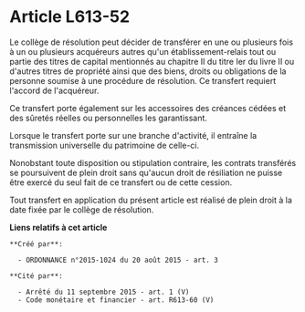 # Article L613-52

Le collège de résolution peut décider de transférer en une ou plusieurs fois à un ou plusieurs acquéreurs autres qu'un
établissement-relais tout ou partie des titres de capital mentionnés au chapitre II du titre Ier du livre II ou d'autres
titres de propriété ainsi que des biens, droits ou obligations de la personne soumise à une procédure de résolution. Ce
transfert requiert l'accord de l'acquéreur. 

Ce transfert porte également sur les accessoires des créances cédées et des sûretés réelles ou personnelles les
garantissant. 

Lorsque le transfert porte sur une branche d'activité, il entraîne la transmission universelle du patrimoine de celle-ci. 

Nonobstant toute disposition ou stipulation contraire, les contrats transférés se poursuivent de plein droit sans qu'aucun
droit de résiliation ne puisse être exercé du seul fait de ce transfert ou de cette cession. 

Tout transfert en application du présent article est réalisé de plein droit à la date fixée par le collège de résolution.

**Liens relatifs à cet article**

	**Créé par**:

	  - ORDONNANCE n°2015-1024 du 20 août 2015 - art. 3

	**Cité par**:

	  - Arrêté du 11 septembre 2015 - art. 1 (V)
	  - Code monétaire et financier - art. R613-60 (V)
